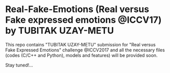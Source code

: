 # Real-Fake-Emotions (Real versus Fake expressed emotions @ICCV17) by TUBITAK UZAY-METU 
This repo contains "TUBITAK UZAY-METU" submission for "Real versus Fake Expressed Emotions" challenge @ICCV2017 and all the necessary files (codes (C/C++ and Python), models and features) will be provided soon. 

Stay tuned!...
